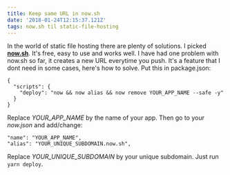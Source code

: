 ```yaml
---
title: Keep same URL in now.sh
date: '2018-01-24T12:15:37.121Z'
tags: now.sh til static-file-hosting
---
```

In the world of static file hosting there are plenty of solutions. I picked __[now.sh][]__. It's free, easy to use and works well. I have had one problem with now.sh so far, it creates a new URL everytime you push. It's a feature that I dont need in some cases, here's how to solve. Put this in package.json:
```
{
  "scripts": {
    "deploy": "now && now alias && now remove YOUR_APP_NAME --safe -y"
  }
}
```
Replace _YOUR_APP_NAME_ by the name of your app. Then go to your _now.json_ and add/change:
```
"name": "YOUR_APP_NAME",
"alias": "YOUR_UNIQUE_SUBDOMAIN.now.sh",
```
Replace _YOUR_UNIQUE_SUBDOMAIN_ by your unique subdomain. Just run `yarn deploy`.

[now.sh]: https://zeit.co/now

